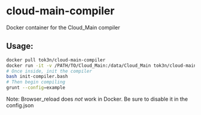 # cloud-main-compiler
Docker container for the Cloud_Main compiler

Usage:
---

```bash
docker pull tok3n/cloud-main-compiler
docker run -it -v /PATH/TO/Cloud_Main:/data/Cloud_Main tok3n/cloud-main-compiler
# Once inside, init the compiler
bash init-compiler.bash
# Then begin compiling
grunt --config=example
```

Note: Browser_reload does *not* work in Docker. Be sure to disable it in the config.json